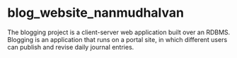 # blog_website_nanmudhalvan
The blogging project is a client-server web application built over an RDBMS. Blogging is an application that runs on a portal site, in which different users can publish and revise daily journal entries.

